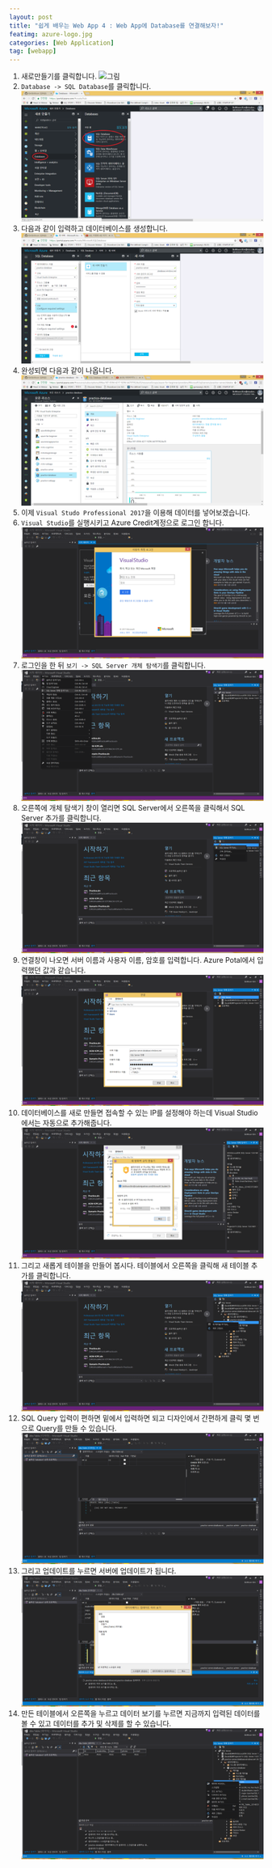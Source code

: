 ```yaml
---
layout: post
title: "쉽게 배우는 Web App 4 : Web App에 Database를 연결해보자!"
featimg: azure-logo.jpg
categories: [Web Application]
tag: [webapp]
---
```


1. 새로만들기를 클릭합니다.
![그림](https://azureforbeginner.blob.core.windows.net/images/login_success.png)
2. `Database -> SQL Database`를 클릭합니다.
![그림](/img/webapp/database/webapp-database.PNG)
3. 다음과 같이 입력하고 데이터베이스를 생성합니다.
![그림](/img/webapp/database/webapp-create-database.png)
4. 완성되면 다음과 같이 나옵니다.
![그림](/img/webapp/database/webapp-success-database.png)
5. 이제 `Visual Studo Professional 2017`을 이용해 데이터를 넣어보겠습니다.
6. `Visual Studio`를 실행시키고 Azure Credit계정으로 로그인 합니다.
![그림](/img/webapp/database/login.PNG)
7. 로그인을 한 뒤 `보기 -> SQL Server 개체 탐색기`를 클릭합니다.
![그림](/img/webapp/database/server-exploer.png)
8. 오른쪽에 개체 탐색기 창이 열리면 SQL Server에서 오른쪽을 클릭해서 SQL Server 추가를 클릭합니다.
![그림](/img/webapp/database/server-exploer2.png)
9. 연결창이 나오면 서버 이름과 사용자 이름, 암호를 입력합니다. Azure Potal에서 입력했던 값과 같습니다.
![그림](/img/webapp/database/server-login.PNG)
10. 데이터베이스를 새로 만들면 접속할 수 있는 IP를 설정해야 하는데 Visual Studio에서는 자동으로 추가해줍니다.
![그림](/img/webapp/database/server-role.PNG)
11. 그리고 새롭게 테이블을 만들어 봅시다. 테이블에서 오른쪽을 클릭해 새 테이블 추가를 클릭합니다.
![그림](/img/webapp/database/table-add.png)
12. SQL Query 입력이 편하면 밑에서 입력하면 되고 디자인에서 간편하게 클릭 몇 번으로 Query를 만들 수 있습니다.
![그림](/img/webapp/database/create-table.PNG)
13. 그리고 업데이트를 누르면 서버에 업데이트가 됩니다.
![그림](/img/webapp/database/script-create.PNG)
14. 만든 테이블에서 오른쪽을 누르고 데이터 보기를 누르면 지금까지 입력된 데이터를 볼 수 있고 데이터를 추가 및 삭제를 할 수 있습니다.
![그림](/img/webapp/database/table-data-view.png)